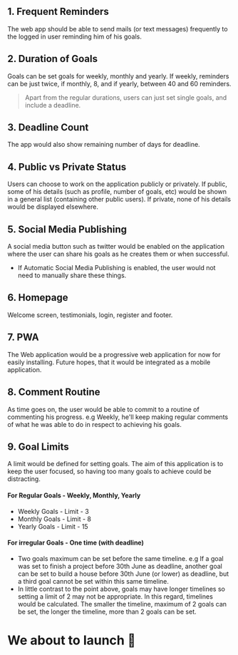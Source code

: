 ## 1. Frequent Reminders
The web app should be able to send mails (or text messages) frequently to the logged in user reminding him of his goals.

## 2. Duration of Goals
Goals can be set goals for weekly, monthly and yearly. If weekly, reminders can be just twice, if monthly, 8, and if  yearly, between 40 and 60 reminders.
> Apart from the regular durations, users can just set single goals, and include a deadline. 

## 3. Deadline Count
The app would also show remaining number of days for deadline.

## 4. Public vs Private Status
Users can choose to work on the application publicly or privately.
If public, some of his details (such as profile, number of goals, etc) would be shown in a general list (containing other public users).
If private, none of his details would be displayed elsewhere.

## 5. Social Media Publishing
A social media button such as twitter would be enabled on the application where the user can share his goals as he creates them or when successful.
- If Automatic Social Media Publishing is enabled, the user would not need to manually share these things.

## 6. Homepage
Welcome screen, testimonials, login, register and footer.

## 7. PWA
The Web application would be a progressive web application for now for easily installing. Future hopes, that it would be integrated as a mobile application.

## 8. Comment Routine
As time goes on, the user would be able to commit to a routine of commenting his progress. e.g Weekly, he'll keep making regular comments of what he was able to do in respect to achieving his goals.

## 9. Goal Limits
A limit would be defined for setting goals. The aim of this application is to keep the user focused, so having too many goals to achieve could be distracting.

#### For Regular Goals - Weekly, Monthly, Yearly
* Weekly Goals - Limit - 3
* Monthly Goals - Limit - 8
* Yearly Goals - Limit - 15

#### For irregular Goals - One time (with deadline)
* Two goals maximum can be set before the same timeline. e.g If a goal was set to finish a project before 30th June as deadline, another goal can be set to build a house before 30th June (or lower) as deadline, but a third goal cannot be set within this same timeline.
* In little contrast to the point above, goals may have longer timelines so setting a limit of 2 may not be appropriate. In this regard, timelines would be calculated. The smaller the timeline, maximum of 2 goals can be set, the longer the timeline, more than 2 goals can be set.

# We about to launch 🚀

